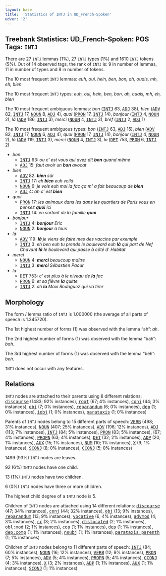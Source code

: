 ```yaml
---
layout: base
title:  'Statistics of INTJ in UD_French-Spoken'
udver: '2'
---
```


## Treebank Statistics: UD_French-Spoken: POS Tags: `INTJ`

There are 27 `INTJ` lemmas (1%), 27 `INTJ` types (1%) and 1610 `INTJ` tokens (5%).
Out of 14 observed tags, the rank of `INTJ` is: 9 in number of lemmas, 11 in number of types and 8 in number of tokens.

The 10 most frequent `INTJ` lemmas: <em>euh, oui, hein, ben, bon, ah, ouais, mh, eh, bien</em>

The 10 most frequent `INTJ` types:  <em>euh, oui, hein, ben, bon, ah, ouais, mh, eh, bien</em>

The 10 most frequent ambiguous lemmas: <em>bon</em> (<tt><a href="fr_spoken-pos-INTJ.html">INTJ</a></tt> 63, <tt><a href="fr_spoken-pos-ADJ.html">ADJ</a></tt> 38), <em>bien</em> (<tt><a href="fr_spoken-pos-ADV.html">ADV</a></tt> 82, <tt><a href="fr_spoken-pos-INTJ.html">INTJ</a></tt> 17, <tt><a href="fr_spoken-pos-NOUN.html">NOUN</a></tt> 8, <tt><a href="fr_spoken-pos-ADJ.html">ADJ</a></tt> 4), <em>quoi</em> (<tt><a href="fr_spoken-pos-PRON.html">PRON</a></tt> 17, <tt><a href="fr_spoken-pos-INTJ.html">INTJ</a></tt> 14), <em>bonjour</em> (<tt><a href="fr_spoken-pos-INTJ.html">INTJ</a></tt> 4, <tt><a href="fr_spoken-pos-NOUN.html">NOUN</a></tt> 2), <em>là</em> (<tt><a href="fr_spoken-pos-ADV.html">ADV</a></tt> 186, <tt><a href="fr_spoken-pos-INTJ.html">INTJ</a></tt> 3), <em>merci</em> (<tt><a href="fr_spoken-pos-NOUN.html">NOUN</a></tt> 4, <tt><a href="fr_spoken-pos-INTJ.html">INTJ</a></tt> 3), <em>bref</em> (<tt><a href="fr_spoken-pos-INTJ.html">INTJ</a></tt> 2, <tt><a href="fr_spoken-pos-ADJ.html">ADJ</a></tt> 1)

The 10 most frequent ambiguous types:  <em>bon</em> (<tt><a href="fr_spoken-pos-INTJ.html">INTJ</a></tt> 63, <tt><a href="fr_spoken-pos-ADJ.html">ADJ</a></tt> 15), <em>bien</em> (<tt><a href="fr_spoken-pos-ADV.html">ADV</a></tt> 82, <tt><a href="fr_spoken-pos-INTJ.html">INTJ</a></tt> 17, <tt><a href="fr_spoken-pos-NOUN.html">NOUN</a></tt> 6, <tt><a href="fr_spoken-pos-ADJ.html">ADJ</a></tt> 4), <em>quoi</em> (<tt><a href="fr_spoken-pos-PRON.html">PRON</a></tt> 17, <tt><a href="fr_spoken-pos-INTJ.html">INTJ</a></tt> 14), <em>bonjour</em> (<tt><a href="fr_spoken-pos-INTJ.html">INTJ</a></tt> 4, <tt><a href="fr_spoken-pos-NOUN.html">NOUN</a></tt> 2), <em>là</em> (<tt><a href="fr_spoken-pos-ADV.html">ADV</a></tt> 119, <tt><a href="fr_spoken-pos-INTJ.html">INTJ</a></tt> 3), <em>merci</em> (<tt><a href="fr_spoken-pos-NOUN.html">NOUN</a></tt> 4, <tt><a href="fr_spoken-pos-INTJ.html">INTJ</a></tt> 3), <em>la</em> (<tt><a href="fr_spoken-pos-DET.html">DET</a></tt> 753, <tt><a href="fr_spoken-pos-PRON.html">PRON</a></tt> 6, <tt><a href="fr_spoken-pos-INTJ.html">INTJ</a></tt> 2)


* <em>bon</em>
  * <tt><a href="fr_spoken-pos-INTJ.html">INTJ</a></tt> 63: <em>ou c' est vous qui avez dit <b>bon</b> quand même</em>
  * <tt><a href="fr_spoken-pos-ADJ.html">ADJ</a></tt> 15: <em>faut avoir un <b>bon</b> avocat</em>
* <em>bien</em>
  * <tt><a href="fr_spoken-pos-ADV.html">ADV</a></tt> 82: <em><b>bien</b> sûr</em>
  * <tt><a href="fr_spoken-pos-INTJ.html">INTJ</a></tt> 17: <em>eh <b>bien</b> euh voilà</em>
  * <tt><a href="fr_spoken-pos-NOUN.html">NOUN</a></tt> 6: <em>je vois euh moi la fac ça m' a fait beaucoup de <b>bien</b></em>
  * <tt><a href="fr_spoken-pos-ADJ.html">ADJ</a></tt> 4: <em>ah c' est <b>bien</b></em>
* <em>quoi</em>
  * <tt><a href="fr_spoken-pos-PRON.html">PRON</a></tt> 17: <em>les animaux dans les dans les quartiers de Paris vous en pensez <b>quoi</b> ici</em>
  * <tt><a href="fr_spoken-pos-INTJ.html">INTJ</a></tt> 14: <em>en sortant de la famille <b>quoi</b></em>
* <em>bonjour</em>
  * <tt><a href="fr_spoken-pos-INTJ.html">INTJ</a></tt> 4: <em><b>bonjour</b> Eric</em>
  * <tt><a href="fr_spoken-pos-NOUN.html">NOUN</a></tt> 2: <em><b>bonjour</b> à tous</em>
* <em>là</em>
  * <tt><a href="fr_spoken-pos-ADV.html">ADV</a></tt> 119: <em><b>là</b> je viens de faire mes des vaccins par exemple</em>
  * <tt><a href="fr_spoken-pos-INTJ.html">INTJ</a></tt> 3: <em>eh ben euh tu prends le boulevard euh <b>là</b> qui part de Nef Chavant <b>là</b> le boulevard qui passe à côté d' Habitat</em>
* <em>merci</em>
  * <tt><a href="fr_spoken-pos-NOUN.html">NOUN</a></tt> 4: <em><b>merci</b> beaucoup maître</em>
  * <tt><a href="fr_spoken-pos-INTJ.html">INTJ</a></tt> 3: <em><b>merci</b> Sébastien Paour</em>
* <em>la</em>
  * <tt><a href="fr_spoken-pos-DET.html">DET</a></tt> 753: <em>c' est plus à le niveau de <b>la</b> fac</em>
  * <tt><a href="fr_spoken-pos-PRON.html">PRON</a></tt> 6: <em>et sa fièvre <b>la</b> quitte</em>
  * <tt><a href="fr_spoken-pos-INTJ.html">INTJ</a></tt> 2: <em>oh <b>la</b> Maxi Rodriguez qui va tirer</em>

## Morphology

The form / lemma ratio of `INTJ` is 1.000000 (the average of all parts of speech is 1.345720).

The 1st highest number of forms (1) was observed with the lemma “ah”: <em>ah</em>.

The 2nd highest number of forms (1) was observed with the lemma “bah”: <em>bah</em>.

The 3rd highest number of forms (1) was observed with the lemma “beh”: <em>beh</em>.

`INTJ` does not occur with any features.


## Relations

`INTJ` nodes are attached to their parents using 8 different relations: <tt><a href="fr_spoken-dep-discourse.html">discourse</a></tt> (1483; 92% instances), <tt><a href="fr_spoken-dep-root.html">root</a></tt> (67; 4% instances), <tt><a href="fr_spoken-dep-conj.html">conj</a></tt> (44; 3% instances), <tt><a href="fr_spoken-dep-obj.html">obj</a></tt> (7; 0% instances), <tt><a href="fr_spoken-dep-reparandum.html">reparandum</a></tt> (6; 0% instances), <tt><a href="fr_spoken-dep-dep.html">dep</a></tt> (1; 0% instances), <tt><a href="fr_spoken-dep-iobj.html">iobj</a></tt> (1; 0% instances), <tt><a href="fr_spoken-dep-parataxis.html">parataxis</a></tt> (1; 0% instances)

Parents of `INTJ` nodes belong to 15 different parts of speech: <tt><a href="fr_spoken-pos-VERB.html">VERB</a></tt> (498; 31% instances), <tt><a href="fr_spoken-pos-NOUN.html">NOUN</a></tt> (407; 25% instances), <tt><a href="fr_spoken-pos-ADV.html">ADV</a></tt> (196; 12% instances), <tt><a href="fr_spoken-pos-ADJ.html">ADJ</a></tt> (113; 7% instances), <tt><a href="fr_spoken-pos-INTJ.html">INTJ</a></tt> (84; 5% instances), <tt><a href="fr_spoken-pos-PRON.html">PRON</a></tt> (83; 5% instances),  (67; 4% instances), <tt><a href="fr_spoken-pos-PROPN.html">PROPN</a></tt> (63; 4% instances), <tt><a href="fr_spoken-pos-DET.html">DET</a></tt> (32; 2% instances), <tt><a href="fr_spoken-pos-ADP.html">ADP</a></tt> (20; 1% instances), <tt><a href="fr_spoken-pos-AUX.html">AUX</a></tt> (15; 1% instances), <tt><a href="fr_spoken-pos-NUM.html">NUM</a></tt> (10; 1% instances), <tt><a href="fr_spoken-pos-X.html">X</a></tt> (9; 1% instances), <tt><a href="fr_spoken-pos-SCONJ.html">SCONJ</a></tt> (8; 0% instances), <tt><a href="fr_spoken-pos-CCONJ.html">CCONJ</a></tt> (5; 0% instances)

1499 (93%) `INTJ` nodes are leaves.

92 (6%) `INTJ` nodes have one child.

13 (1%) `INTJ` nodes have two children.

6 (0%) `INTJ` nodes have three or more children.

The highest child degree of a `INTJ` node is 5.

Children of `INTJ` nodes are attached using 14 different relations: <tt><a href="fr_spoken-dep-discourse.html">discourse</a></tt> (47; 34% instances), <tt><a href="fr_spoken-dep-conj.html">conj</a></tt> (44; 32% instances), <tt><a href="fr_spoken-dep-obj.html">obj</a></tt> (13; 9% instances), <tt><a href="fr_spoken-dep-reparandum.html">reparandum</a></tt> (13; 9% instances), <tt><a href="fr_spoken-dep-vocative.html">vocative</a></tt> (6; 4% instances), <tt><a href="fr_spoken-dep-advmod.html">advmod</a></tt> (4; 3% instances), <tt><a href="fr_spoken-dep-cc.html">cc</a></tt> (3; 2% instances), <tt><a href="fr_spoken-dep-dislocated.html">dislocated</a></tt> (2; 1% instances), <tt><a href="fr_spoken-dep-obl-mod.html">obl:mod</a></tt> (2; 1% instances), <tt><a href="fr_spoken-dep-cop.html">cop</a></tt> (1; 1% instances), <tt><a href="fr_spoken-dep-dep.html">dep</a></tt> (1; 1% instances), <tt><a href="fr_spoken-dep-dep-comp.html">dep:comp</a></tt> (1; 1% instances), <tt><a href="fr_spoken-dep-nsubj.html">nsubj</a></tt> (1; 1% instances), <tt><a href="fr_spoken-dep-parataxis-parenth.html">parataxis:parenth</a></tt> (1; 1% instances)

Children of `INTJ` nodes belong to 11 different parts of speech: <tt><a href="fr_spoken-pos-INTJ.html">INTJ</a></tt> (84; 60% instances), <tt><a href="fr_spoken-pos-NOUN.html">NOUN</a></tt> (16; 12% instances), <tt><a href="fr_spoken-pos-VERB.html">VERB</a></tt> (12; 9% instances), <tt><a href="fr_spoken-pos-PRON.html">PRON</a></tt> (7; 5% instances), <tt><a href="fr_spoken-pos-ADV.html">ADV</a></tt> (5; 4% instances), <tt><a href="fr_spoken-pos-PROPN.html">PROPN</a></tt> (5; 4% instances), <tt><a href="fr_spoken-pos-CCONJ.html">CCONJ</a></tt> (4; 3% instances), <tt><a href="fr_spoken-pos-X.html">X</a></tt> (3; 2% instances), <tt><a href="fr_spoken-pos-ADP.html">ADP</a></tt> (1; 1% instances), <tt><a href="fr_spoken-pos-AUX.html">AUX</a></tt> (1; 1% instances), <tt><a href="fr_spoken-pos-SCONJ.html">SCONJ</a></tt> (1; 1% instances)

